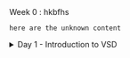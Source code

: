 <detail>
  <summary>  Week 0 : hkbfhs </summary>

    here are the unknown content
</detail>
<details>
  <summary>Day 1 - Introduction to VSD</summary>
  
  This section covers the basic concepts of VSD (Virtual System Design).
</details>
